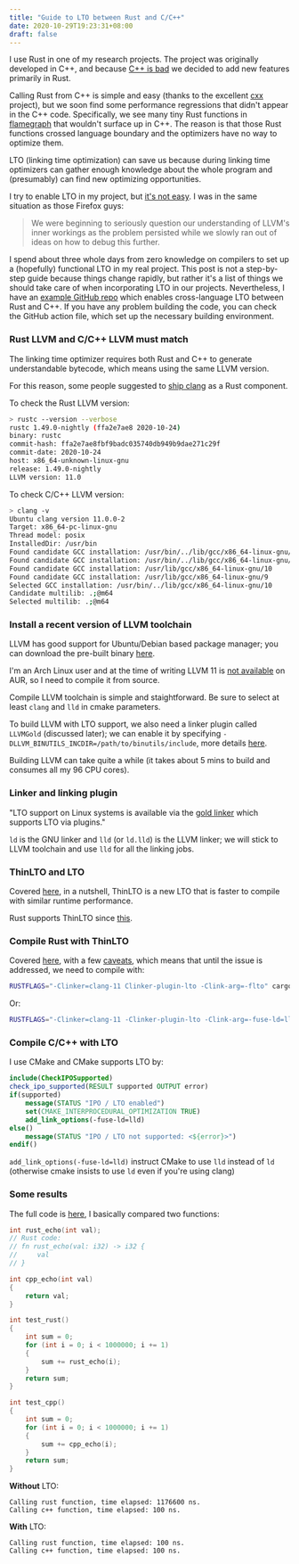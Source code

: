 ```yaml
---
title: "Guide to LTO between Rust and C/C++"
date: 2020-10-29T19:23:31+08:00
draft: false
---
```


I use Rust in one of my research projects.
The project was originally developed in C++, and because [C++ is bad](https://da-data.blogspot.com/2020/10/no-c-still-isnt-cutting-it.html) we decided to add new features primarily in Rust. 

Calling Rust from C++ is simple and easy (thanks to the excellent [cxx](https://github.com/dtolnay/cxx) project), but we soon find some performance regressions that didn't appear in the C++ code. 
Specifically, we see many tiny Rust functions in [flamegraph](https://github.com/flamegraph-rs/flamegraph) that wouldn't surface up in C++.
The reason is that those Rust functions crossed language boundary and the optimizers have no way to optimize them.

LTO (linking time optimization) can save us because during linking time optimizers can gather enough knowledge about the whole program and (presumably) can find new optimizing opportunities.   

I try to enable LTO in my project, but [it's not easy](http://blog.llvm.org/2019/09/closing-gap-cross-language-lto-between.html).
I was in the same situation as those Firefox guys:

> We were beginning to seriously question our understanding of LLVM's inner workings as the problem persisted while we slowly ran out of ideas on how to debug this further.

I spend about three whole days from zero knowledge on compilers to set up a (hopefully) functional LTO in my real project.
This post is not a step-by-step guide because things change rapidly, but rather it's a list of things we should take care of when incorporating LTO in our projects.
Nevertheless, I have an [example GitHub repo](https://github.com/XiangpengHao/cxx-cmake-example.git) which enables cross-language LTO between Rust and C++. If you have any problem building the code, you can check the GitHub action file, which set up the necessary building environment.


### Rust LLVM and C/C++ LLVM must match
The linking time optimizer requires both Rust and C++ to generate understandable bytecode, which means using the same LLVM version.

For this reason, some people suggested to [ship clang](https://github.com/rust-lang/rust/issues/56371) as a Rust component.


To check the Rust LLVM version:
```bash
> rustc --version --verbose                      
rustc 1.49.0-nightly (ffa2e7ae8 2020-10-24)
binary: rustc
commit-hash: ffa2e7ae8fbf9badc035740db949b9dae271c29f
commit-date: 2020-10-24
host: x86_64-unknown-linux-gnu
release: 1.49.0-nightly
LLVM version: 11.0
```

To check C/C++ LLVM version:
```bash
> clang -v
Ubuntu clang version 11.0.0-2
Target: x86_64-pc-linux-gnu
Thread model: posix
InstalledDir: /usr/bin
Found candidate GCC installation: /usr/bin/../lib/gcc/x86_64-linux-gnu/10
Found candidate GCC installation: /usr/bin/../lib/gcc/x86_64-linux-gnu/9
Found candidate GCC installation: /usr/lib/gcc/x86_64-linux-gnu/10
Found candidate GCC installation: /usr/lib/gcc/x86_64-linux-gnu/9
Selected GCC installation: /usr/bin/../lib/gcc/x86_64-linux-gnu/10
Candidate multilib: .;@m64
Selected multilib: .;@m64
```

### Install a recent version of LLVM toolchain
LLVM has good support for Ubuntu/Debian based package manager; you can download the pre-built binary [here](https://releases.llvm.org/download.html).

I'm an Arch Linux user and at the time of writing LLVM 11 is [not available](https://www.archlinux.org/todo/llvm-11/) on AUR, so I need to compile it from source.

Compile LLVM toolchain is simple and staightforward.
Be sure to select at least `clang` and `lld` in cmake parameters.

To build LLVM with LTO support, we also need a linker plugin called `LLVMGold` (discussed later); we can enable it by specifying `-DLLVM_BINUTILS_INCDIR=/path/to/binutils/include`, more details [here](https://llvm.org/docs/GoldPlugin.html#how-to-build-it).

Building LLVM can take quite a while (it takes about 5 mins to build and consumes all my 96 CPU cores).

### Linker and linking plugin
"LTO support on Linux systems is available via the [gold linker](https://sourceware.org/binutils/) which supports LTO via plugins."

`ld` is the GNU linker and `lld` (or `ld.lld`) is the LLVM linker; we will stick to LLVM toolchain and use `lld` for all the linking jobs.

### ThinLTO and LTO
Covered [here](https://blog.llvm.org/posts/2016-06-21-thinlto-scalable-and-incremental-lto/), in a nutshell, ThinLTO is a new LTO that is faster to compile with similar runtime performance.

Rust supports ThinLTO since [this](https://github.com/rust-lang/rust/pull/58057).

### Compile Rust with ThinLTO
Covered [here](https://doc.rust-lang.org/rustc/linker-plugin-lto.html), with a few [caveats](https://github.com/rust-lang/rust/issues/60059), which means that until the issue is addressed, we need to compile with:
```bash
RUSTFLAGS="-Clinker=clang-11 Clinker-plugin-lto -Clink-arg=-flto" cargo run --release
```

Or:
```bash
RUSTFLAGS="-Clinker=clang-11 -Clinker-plugin-lto -Clink-arg=-fuse-ld=lld" cargo run --release
```

### Compile C/C++ with LTO
I use CMake and CMake supports LTO by:
```cmake
include(CheckIPOSupported)
check_ipo_supported(RESULT supported OUTPUT error)
if(supported)
    message(STATUS "IPO / LTO enabled")
    set(CMAKE_INTERPROCEDURAL_OPTIMIZATION TRUE)
    add_link_options(-fuse-ld=lld)
else()
    message(STATUS "IPO / LTO not supported: <${error}>")
endif()
```
`add_link_options(-fuse-ld=lld)` instruct CMake to use `lld` instead of `ld` (otherwise cmake insists to use `ld` even if you're using clang)


### Some results
The full code is [here](https://github.com/XiangpengHao/cxx-cmake-example/blob/master/main.cpp), I basically compared two functions:

```c++
int rust_echo(int val);
// Rust code:
// fn rust_echo(val: i32) -> i32 {
//     val
// }

int cpp_echo(int val)
{
    return val;
}

int test_rust()
{
    int sum = 0;
    for (int i = 0; i < 1000000; i += 1)
    {
        sum += rust_echo(i);
    }
    return sum;
}

int test_cpp()
{
    int sum = 0;
    for (int i = 0; i < 1000000; i += 1)
    {
        sum += cpp_echo(i);
    }
    return sum;
}
```

**Without** LTO:
```
Calling rust function, time elapsed: 1176600 ns.
Calling c++ function, time elapsed: 100 ns.
```

**With** LTO:
```
Calling rust function, time elapsed: 100 ns.
Calling c++ function, time elapsed: 100 ns.
```
